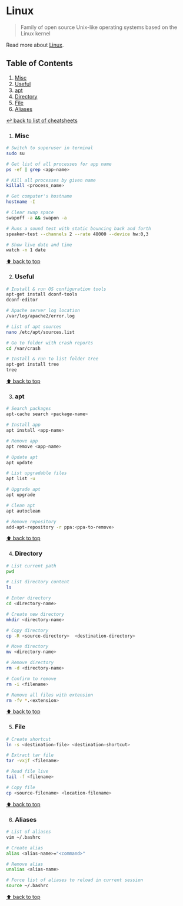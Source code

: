 # Linux
> Family of open source Unix-like operating systems based on the Linux kernel

Read more about [Linux](https://www.linux.org/).

## Table of Contents

1. [Misc](#misc)
1. [Useful](#useful)
1. [apt](#apt)
1. [Directory](#directory)
1. [File](#file)
1. [Aliases](#aliases)

[↩ back to list of cheatsheets](README.md#list-of-cheatsheets)

1. ### Misc

```bash
# Switch to superuser in terminal
sudo su

# Get list of all processes for app name
ps -ef | grep <app-name>

# Kill all processes by given name
killall <process_name>

# Get computer's hostname
hostname -I

# Clear swap space
swapoff -a && swapon -a

# Runs a sound test with static bouncing back and forth
speaker-test --channels 2 --rate 48000 --device hw:0,3

# Show live date and time
watch -n 1 date
```

[⬆ back to top](#table-of-contents)

2. ### Useful

```bash
# Install & run OS configuration tools
apt-get install dconf-tools
dconf-editor

# Apache server log location
/var/log/apache2/error.log

# List of apt sources
nano /etc/apt/sources.list

# Go to folder with crash reports
cd /var/crash

# Install & run to list folder tree
apt-get install tree
tree
```

[⬆ back to top](#table-of-contents)

3. ### apt

```bash
# Search packages
apt-cache search <package-name>

# Install app
apt install <app-name>

# Remove app
apt remove <app-name>

# Update apt
apt update

# List upgradable files
apt list -u

# Upgrade apt
apt upgrade

# Clean apt
apt autoclean

# Remove repository
add-apt-repository -r ppa:<ppa-to-remove>
```

[⬆ back to top](#table-of-contents)

4. ### Directory

```bash
# List current path
pwd

# List directory content
ls

# Enter directory
cd <directory-name>

# Create new directory
mkdir <directory-name>

# Copy directory
cp -R <source-directory>  <destination-directory>

# Move directory
mv <directory-name>

# Remove directory
rm -d <directory-name>

# Confirm to remove
rm -i <filename>

# Remove all files with extension
rm -fv *.<extension>
```

[⬆ back to top](#table-of-contents)

5. ### File

```bash
# Create shortcut
ln -s <destination-file> <destination-shortcut>

# Extract tar file
tar -vxjf <filename>

# Read file live
tail -f <filename>

# Copy file
cp <source-filename> <location-filename>
```

[⬆ back to top](#table-of-contents)

6. ### Aliases

```bash
# List of aliases
vim ~/.bashrc

# Create alias
alias <alias-name>="<command>"

# Remove alias
unalias <alias-name>

# Force list of aliases to reload in current session
source ~/.bashrc
```

[⬆ back to top](#table-of-contents)
